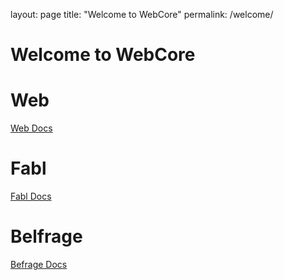 layout: page
title: "Welcome to WebCore"
permalink: /welcome/

# Welcome to WebCore

# Web
[Web Docs](https://github.com/karinathomasbbc/web/tree/main)

# Fabl
[Fabl Docs](https://github.com/karinathomasbbc/fabl/tree/main)

# Belfrage
[Befrage Docs](https://github.com/karinathomasbbc/belfrage/tree/main)
